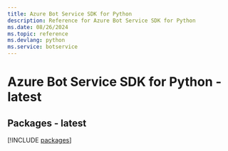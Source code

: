 ```yaml
---
title: Azure Bot Service SDK for Python
description: Reference for Azure Bot Service SDK for Python
ms.date: 08/26/2024
ms.topic: reference
ms.devlang: python
ms.service: botservice
---
```

# Azure Bot Service SDK for Python - latest
## Packages - latest
[!INCLUDE [packages](bot-service-index.md)]